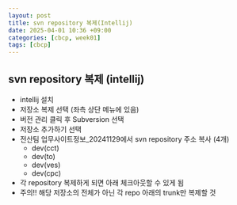 ```yaml
---
layout: post
title: svn repository 복제(Intellij)
date: 2025-04-01 10:36 +09:00
categories: [cbcp, week01]
tags: [cbcp]
---
```


## svn repository 복제 (intellij)

- intellij 설치 
- 저장소 복제 선택 (좌측 상단 메뉴에 있음)
- 버전 관리 클릭 후 Subversion 선택
- 저장소 추가하기 선택
- 전산팀 업무사이트정보_20241129에서 svn repository 주소 복사 (4개)
  - dev(cct)
  - dev(to)
  - dev(ves)
  - dev(cpc)
- 각 repository 복제하게 되면 아래 체크아웃할 수 있게 됨
- 주의!! 해당 저장소의 전체가 아닌 각 repo 아래의 trunk만 복제할 것
